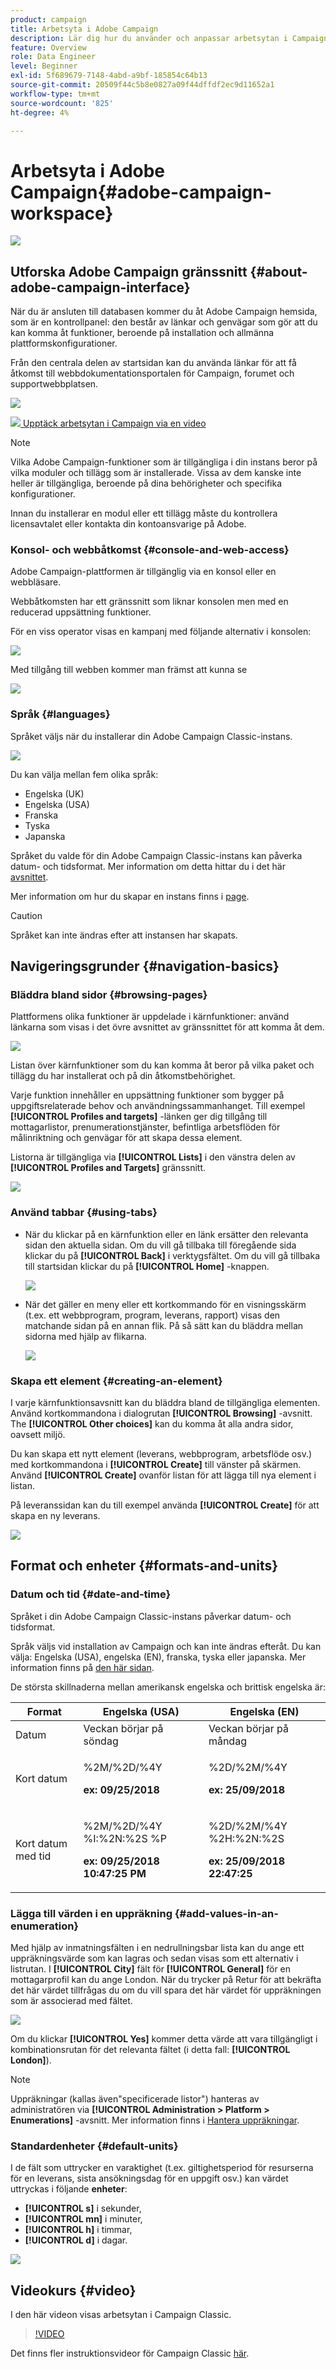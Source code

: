```yaml
---
product: campaign
title: Arbetsyta i Adobe Campaign
description: Lär dig hur du använder och anpassar arbetsytan i Campaign
feature: Overview
role: Data Engineer
level: Beginner
exl-id: 5f689679-7148-4abd-a9bf-185854c64b13
source-git-commit: 20509f44c5b8e0827a09f44dffdf2ec9d11652a1
workflow-type: tm+mt
source-wordcount: '825'
ht-degree: 4%

---
```


# Arbetsyta i Adobe Campaign{#adobe-campaign-workspace}

![](../../assets/common.svg)

## Utforska Adobe Campaign gränssnitt {#about-adobe-campaign-interface}

När du är ansluten till databasen kommer du åt Adobe Campaign hemsida, som är en kontrollpanel: den består av länkar och genvägar som gör att du kan komma åt funktioner, beroende på installation och allmänna plattformskonfigurationer.

Från den centrala delen av startsidan kan du använda länkar för att få åtkomst till webbdokumentationsportalen för Campaign, forumet och supportwebbplatsen.

![](assets/d_ncs_user_interface_home.png)

![](assets/do-not-localize/how-to-video.png)[ Upptäck arbetsytan i Campaign via en video](#video)

>[!NOTE]
>
>Vilka Adobe Campaign-funktioner som är tillgängliga i din instans beror på vilka moduler och tillägg som är installerade. Vissa av dem kanske inte heller är tillgängliga, beroende på dina behörigheter och specifika konfigurationer.
>
>Innan du installerar en modul eller ett tillägg måste du kontrollera licensavtalet eller kontakta din kontoansvarige på Adobe.

### Konsol- och webbåtkomst {#console-and-web-access}

Adobe Campaign-plattformen är tillgänglig via en konsol eller en webbläsare.

Webbåtkomsten har ett gränssnitt som liknar konsolen men med en reducerad uppsättning funktioner.

För en viss operator visas en kampanj med följande alternativ i konsolen:

![](assets/operation_from_console.png)

Med tillgång till webben kommer man främst att kunna se

![](assets/operation_from_web.png)

### Språk {#languages}

Språket väljs när du installerar din Adobe Campaign Classic-instans.

![](assets/language.png)

Du kan välja mellan fem olika språk:

* Engelska (UK)
* Engelska (USA)
* Franska
* Tyska
* Japanska

Språket du valde för din Adobe Campaign Classic-instans kan påverka datum- och tidsformat. Mer information om detta hittar du i det här [avsnittet](../../platform/using/adobe-campaign-workspace.md#date-and-time).

Mer information om hur du skapar en instans finns i [page](../../installation/using/creating-an-instance-and-logging-on.md).

>[!CAUTION]
>
>Språket kan inte ändras efter att instansen har skapats.

## Navigeringsgrunder {#navigation-basics}

### Bläddra bland sidor {#browsing-pages}

Plattformens olika funktioner är uppdelade i kärnfunktioner: använd länkarna som visas i det övre avsnittet av gränssnittet för att komma åt dem.

![](assets/overview_home.png)

Listan över kärnfunktioner som du kan komma åt beror på vilka paket och tillägg du har installerat och på din åtkomstbehörighet.

Varje funktion innehåller en uppsättning funktioner som bygger på uppgiftsrelaterade behov och användningssammanhanget. Till exempel **[!UICONTROL Profiles and targets]** -länken ger dig tillgång till mottagarlistor, prenumerationstjänster, befintliga arbetsflöden för målinriktning och genvägar för att skapa dessa element.

Listorna är tillgängliga via **[!UICONTROL Lists]** i den vänstra delen av **[!UICONTROL Profiles and Targets]** gränssnitt.

![](assets/recipient_list_overview.png)

### Använd tabbar {#using-tabs}

* När du klickar på en kärnfunktion eller en länk ersätter den relevanta sidan den aktuella sidan. Om du vill gå tillbaka till föregående sida klickar du på **[!UICONTROL Back]** i verktygsfältet. Om du vill gå tillbaka till startsidan klickar du på **[!UICONTROL Home]** -knappen.

   ![](assets/d_ncs_user_interface_back_home_buttons.png)

* När det gäller en meny eller ett kortkommando för en visningsskärm (t.ex. ett webbprogram, program, leverans, rapport) visas den matchande sidan på en annan flik. På så sätt kan du bläddra mellan sidorna med hjälp av flikarna.

   ![](assets/d_ncs_user_interface_tabs.png)

### Skapa ett element {#creating-an-element}

I varje kärnfunktionsavsnitt kan du bläddra bland de tillgängliga elementen. Använd kortkommandona i dialogrutan **[!UICONTROL Browsing]** -avsnitt. The **[!UICONTROL Other choices]** kan du komma åt alla andra sidor, oavsett miljö.

Du kan skapa ett nytt element (leverans, webbprogram, arbetsflöde osv.) med kortkommandona i **[!UICONTROL Create]** till vänster på skärmen. Använd **[!UICONTROL Create]** ovanför listan för att lägga till nya element i listan.

På leveranssidan kan du till exempel använda **[!UICONTROL Create]** för att skapa en ny leverans.

![](assets/d_ncs_user_interface_tab_add_del.png)


## Format och enheter {#formats-and-units}

### Datum och tid {#date-and-time}

Språket i din Adobe Campaign Classic-instans påverkar datum- och tidsformat.

Språk väljs vid installation av Campaign och kan inte ändras efteråt. Du kan välja: Engelska (USA), engelska (EN), franska, tyska eller japanska. Mer information finns på [den här sidan](../../installation/using/creating-an-instance-and-logging-on.md).

De största skillnaderna mellan amerikansk engelska och brittisk engelska är:

<table> 
 <thead> 
  <tr> 
   <th> Format<br /> </th> 
   <th> Engelska (USA)<br /> </th> 
   <th> Engelska (EN)<br /> </th> 
  </tr> 
 </thead> 
 <tbody> 
  <tr> 
   <td> Datum<br /> </td> 
   <td> Veckan börjar på söndag<br /> </td> 
   <td> Veckan börjar på måndag<br /> </td> 
  </tr> 
  <tr> 
   <td> Kort datum<br /> </td> 
   <td> <p>%2M/%2D/%4Y</p><p><strong>ex: 09/25/2018</strong></p> </td> 
   <td> <p>%2D/%2M/%4Y</p><p><strong>ex: 25/09/2018</strong></p> </td> 
  </tr> 
  <tr> 
   <td> Kort datum med tid<br /> </td> 
   <td> <p>%2M/%2D/%4Y %I:%2N:%2S %P</p><p><strong>ex: 09/25/2018 10:47:25 PM</strong></p> </td> 
   <td> <p>%2D/%2M/%4Y %2H:%2N:%2S</p><p><strong>ex: 25/09/2018 22:47:25</strong></p> </td> 
  </tr> 
 </tbody> 
</table>

### Lägga till värden i en uppräkning {#add-values-in-an-enumeration}

Med hjälp av inmatningsfälten i en nedrullningsbar lista kan du ange ett uppräkningsvärde som kan lagras och sedan visas som ett alternativ i listrutan. I **[!UICONTROL City]** fält för **[!UICONTROL General]** för en mottagarprofil kan du ange London. När du trycker på Retur för att bekräfta det här värdet tillfrågas du om du vill spara det här värdet för uppräkningen som är associerad med fältet.

![](assets/s_ncs_user_wizard_email_bat_substitute_email.png)

Om du klickar **[!UICONTROL Yes]** kommer detta värde att vara tillgängligt i kombinationsrutan för det relevanta fältet (i detta fall: **[!UICONTROL London]**).

>[!NOTE]
>
>Uppräkningar (kallas även&quot;specificerade listor&quot;) hanteras av administratören via **[!UICONTROL Administration > Platform > Enumerations]** -avsnitt. Mer information finns i [Hantera uppräkningar](../../platform/using/managing-enumerations.md).

### Standardenheter {#default-units}

I de fält som uttrycker en varaktighet (t.ex. giltighetsperiod för resurserna för en leverans, sista ansökningsdag för en uppgift osv.) kan värdet uttryckas i följande **enheter**:

* **[!UICONTROL s]** i sekunder,
* **[!UICONTROL mn]** i minuter,
* **[!UICONTROL h]** i timmar,
* **[!UICONTROL d]** i dagar.

![](assets/enter_unit_sample.png)

## Videokurs {#video}

I den här videon visas arbetsytan i Campaign Classic.

>[!VIDEO](https://video.tv.adobe.com/v/35130?quality=12)

Det finns fler instruktionsvideor för Campaign Classic [här](https://experienceleague.adobe.com/docs/campaign-classic-learn/tutorials/overview.html?lang=sv).
